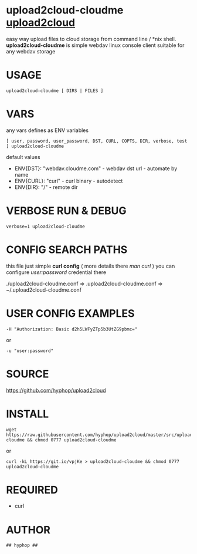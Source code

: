 
# upload2cloud-cloudme  [upload2cloud](https://github.com/hyphop/upload2cloud/) 

easy way upload files to cloud storage from command line / *nix shell.
**upload2cloud-cloudme** is simple webdav linux console client suitable for any webdav storage

# USAGE 

    upload2cloud-cloudme [ DIRS | FILES ]

# VARS

any vars defines as ENV variables

    [ user, password, user_password, DST, CURL, COPTS, DIR, verbose, test ] upload2cloud-cloudme

default values

+ ENV{DST}: "webdav.cloudme.com" - webdav dst url - automate by name
+ ENV{CURL}: "curl" - curl binary - autodetect
+ ENV{DIR}: "/" - remote dir

# VERBOSE RUN & DEBUG

    verbose=1 upload2cloud-cloudme

# CONFIG SEARCH PATHS

this file just simple **curl config** ( more details there *man curl* )
you can configure *user:password* credential there 

./upload2cloud-cloudme.conf => .upload2cloud-cloudme.conf => ~/.upload2cloud-cloudme.conf


# USER CONFIG EXAMPLES

    -H "Authorization: Basic d2h5LWFyZTp5b3UtZG9pbmc="
or

    -u "user:password"

# SOURCE

https://github.com/hyphop/upload2cloud

# INSTALL

    wget https://raw.githubusercontent.com/hyphop/upload2cloud/master/src/upload2cloud-cloudme && chmod 0777 upload2cloud-cloudme

or
    
    curl -kL https://git.io/vpjKe > upload2cloud-cloudme && chmod 0777 upload2cloud-cloudme

# REQUIRED

+ curl

# AUTHOR

    ## hyphop ##

